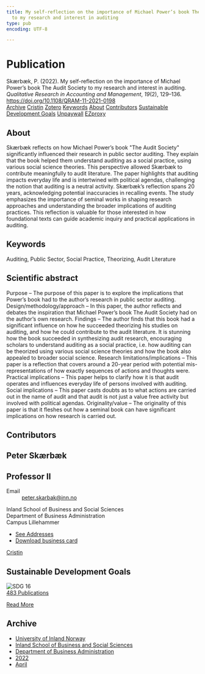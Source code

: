 ```yaml
---
title: My self-reflection on the importance of Michael Power’s book The Audit Society
  to my research and interest in auditing
type: pub
encoding: UTF-8

---
```

<h1>Publication</h1>
<article id="csl-bib-container-DBKWYV5G" class="csl-bib-container">
  <div class="csl-bib-body"> <div class="csl-entry">Skærbæk, P. (2022). My self-reflection on the importance of Michael Power’s book The Audit Society to my research and interest in auditing. <i>Qualitative Research in Accounting and Management</i>, <i>19</i>(2), 129–136. <a href="https://doi.org/10.1108/QRAM-11-2021-0198">https://doi.org/10.1108/QRAM-11-2021-0198</a></div> </div>
  <div class="csl-bib-buttons">
    <a href="#taxonomy-article-DBKWYV5G" alt="archive" class="csl-bib-button">Archive</a>
    <a href="https://app.cristin.no/results/show.jsf?id=2016771" alt="Cristin" class="csl-bib-button">Cristin</a>
    <a href="http://zotero.org/groups/5881554/items/DBKWYV5G" alt="Zotero" class="csl-bib-button">Zotero</a>
    <a href="#keywords-article-DBKWYV5G" alt="keywords" class="csl-bib-button">Keywords</a>
    <a href="#about-article-DBKWYV5G" alt="about_pub" class="csl-bib-button">About</a>
    <a href="#contributors-article-DBKWYV5G" alt="contributors" class="csl-bib-button">Contributors</a>
    <a href="#sdg-article-DBKWYV5G" alt="sdg" class="csl-bib-button">Sustainable Development Goals</a>
    <a href="https://doi.org/10.1108/qram-11-2021-0198" alt="Unpaywall" class="csl-bib-button">Unpaywall</a>
    <a href="https://doi.org/10.1108/qram-11-2021-0198" alt="EZproxy" class="csl-bib-button">EZproxy</a>
  </div>
  <div id="csl-bib-meta-container-DBKWYV5G"></div>
</article>
<div id="csl-bib-meta-DBKWYV5G" class="csl-bib-meta">
  <article id="about-article-DBKWYV5G" class="about_pub-article">
    <h1>About</h1>
    Skærbæk reflects on how Michael Power’s book "The Audit Society" significantly influenced their research in public sector auditing. They explain that the book helped them understand auditing as a social practice, using various social science theories. This perspective allowed Skærbæk to contribute meaningfully to audit literature. The paper highlights that auditing impacts everyday life and is intertwined with political agendas, challenging the notion that auditing is a neutral activity. Skærbæk’s reflection spans 20 years, acknowledging potential inaccuracies in recalling events. The study emphasizes the importance of seminal works in shaping research approaches and understanding the broader implications of auditing practices. This reflection is valuable for those interested in how foundational texts can guide academic inquiry and practical applications in auditing.
  </article>
  <article id="keywords-article-DBKWYV5G" class="keywords-article">
    <h1>Keywords</h1>
    Auditing, Public Sector, Social Practice, Theorizing, Audit Literature
  </article>
  <article id="abstract-article-DBKWYV5G" class="abstract-article">
    <h1>Scientific abstract</h1>
    Purpose – The purpose of this paper is to explore the implications that Power’s book had to the author’s research in public sector auditing. 
Design/methodology/approach – In this paper, the author reflects and debates the inspiration that Michael Power’s book The Audit Society had on the author’s own research. 
Findings – The author finds that this book had a significant influence on how he succeeded theorizing his studies on auditing, and how he could contribute to the audit literature. It is stunning how the book succeeded in synthesizing audit research, encouraging scholars to understand auditing as a social practice, i.e. how auditing can be theorized using various social science theories and how the book also appealed to broader social science. 
Research limitations/implications – This paper is a reflection that covers around a 20-year period with potential mis-representations of how exactly sequences of actions and thoughts were. 
Practical implications – This paper helps to clarify how it is that audit operates and influences everyday life of persons involved with auditing. 
Social implications – This paper casts doubts as to what actions are carried out in the name of audit and that audit is not just a value free activity but involved with political agendas. 
Originality/value – The originality of this paper is that it fleshes out how a seminal book can have significant implications on how research is carried out.
  </article>
  <article id="contributors-article-DBKWYV5G" class="contributors-article">
    <h1>Contributors</h1>
    <div class="personas"> <div class="vrtx-hinn-person-card"> <div class="photo"> <i class="lar la-user-circle missing-person"></i> </div> <div class="info"> <hgroup><h1>Peter Skærbæk</h1> <h2>Professor II</h2> </hgroup><dl> <dt>Email</dt> <dd> <a href="mailto:peter.skarbak@inn.no">peter.skarbak@inn.no</a> </dd> </dl> <p> Inland School of Business and Social Sciences<br> Department of Business Administration<br> Campus Lillehammer </p> <ul class="vrtx-hinn-links"> <li><a href="https://www.inn.no/english/find-an-employee/peter-skarbak.html#vrtx-hinn-addresses">See Addresses</a></li> <li><a href="https://www.inn.no/english/find-an-employee/peter-skarbak.html?vrtx=vcf">Download business card</a></li> </ul> </div> </div> <a href="https://app.cristin.no/persons/show.jsf?id=497765" alt="Cristin URL" class="personas-cristin">Cristin</a> </div>
  </article>
  <article id="sdg-article-DBKWYV5G" class="sdg-article">
    <h1>Sustainable Development Goals</h1>
    <div class="sdg-container"><div id="sdg16" class="sdg">
        <img src="{{< params subfolder >}}images/sdg/sdg16_en.png" class="image" alt="SDG 16">
        <div class="sdg-overlay">
          <a href="{{< params subfolder >}}en/archive/?sdg=16#archive" class="sdg-publication-count"><span>483</span> Publications</a>
          <p><a href="https://sdgs.un.org/goals/goal16" class="sdg-read-more">Read More</a></p>
        </div>
      </div></div>
  </article>
  <article id="taxonomy-article-DBKWYV5G" class="taxonomy-article">
    <h1>Archive</h1>
    <ul>
      <li><a href="{{< params subfolder >}}en/archive/?key=3DCRN523">University of Inland Norway</a></li>
      <li><a href="{{< params subfolder >}}en/archive/?key=DU8Q9LN9">Inland School of Business and Social Sciences</a></li>
      <li><a href="{{< params subfolder >}}en/archive/?key=3IQA89I8">Department of Business Administration</a></li>
      <li><a href="{{< params subfolder >}}en/archive/?key=6THNNMZZ">2022</a></li>
      <li><a href="{{< params subfolder >}}en/archive/?key=QCTXLTN4">April</a></li>
    </ul>
  </article>
</div>

